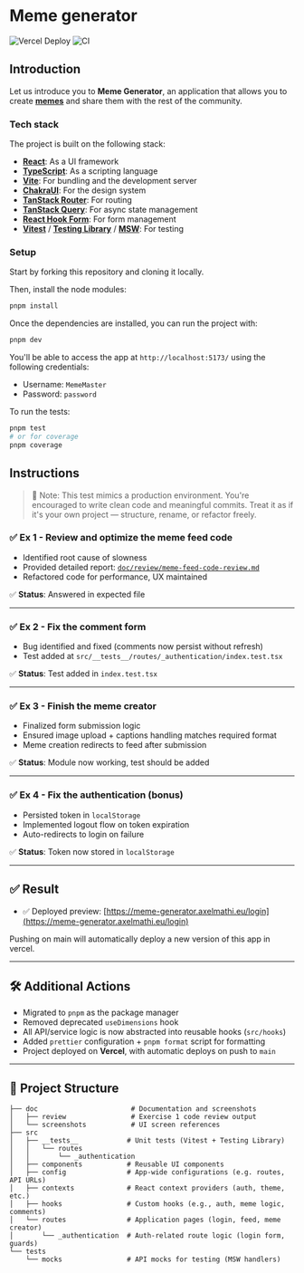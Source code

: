 # Meme generator

![Vercel Deploy](https://deploy-badge.vercel.app/vercel/reactions-demo?url=https://meme-generator.axelmathi.eu)
![CI](https://github.com/github/docs/actions/workflows/main.yml/badge.svg?event=push)

## Introduction

Let us introduce you to **Meme Generator**, an application that allows you to create **[memes](https://en.wikipedia.org/wiki/Internet_meme)** and share them with the rest of the community.

### Tech stack

The project is built on the following stack:

- **[React](https://react.dev/)**: As a UI framework
- **[TypeScript](https://www.typescriptlang.org/)**: As a scripting language
- **[Vite](https://vitejs.dev/)**: For bundling and the development server
- **[ChakraUI](https://v2.chakra-ui.com/)**: For the design system
- **[TanStack Router](https://tanstack.com/router/latest)**: For routing
- **[TanStack Query](https://tanstack.com/query/latest)**: For async state management
- **[React Hook Form](https://react-hook-form.com/)**: For form management
- **[Vitest](https://vitest.dev/)** / **[Testing Library](https://testing-library.com/)** / **[MSW](https://mswjs.io/)**: For testing

### Setup

Start by forking this repository and cloning it locally.

Then, install the node modules:

```bash
pnpm install
```

Once the dependencies are installed, you can run the project with:

```bash
pnpm dev
```

You'll be able to access the app at `http://localhost:5173/` using the following credentials:

- Username: `MemeMaster`
- Password: `password`

To run the tests:

```bash
pnpm test
# or for coverage
pnpm coverage
```

## Instructions

> 📌 Note: This test mimics a production environment. You're encouraged to write clean code and meaningful commits. Treat it as if it's your own project — structure, rename, or refactor freely.

### ✅ Ex 1 - Review and optimize the meme feed code

- Identified root cause of slowness
- Provided detailed report: [`doc/review/meme-feed-code-review.md`](./doc/review/meme-feed-code-review.md)
- Refactored code for performance, UX maintained

✅ **Status**: Answered in expected file

---

### ✅ Ex 2 - Fix the comment form

- Bug identified and fixed (comments now persist without refresh)
- Test added at `src/__tests__/routes/_authentication/index.test.tsx`

✅ **Status**: Test added in `index.test.tsx`

---

### ✅ Ex 3 - Finish the meme creator

- Finalized form submission logic
- Ensured image upload + captions handling matches required format
- Meme creation redirects to feed after submission

✅ **Status**: Module now working, test should be added

---

### ✅ Ex 4 - Fix the authentication (bonus)

- Persisted token in `localStorage`
- Implemented logout flow on token expiration
- Auto-redirects to login on failure

✅ **Status**: Token now stored in `localStorage`

---

## ✅ Result

- ✅ Deployed preview: [https://meme-generator.axelmathi.eu/login](https://meme-generator.axelmathi.eu/login)

Pushing on main will automatically deploy a new version of this app in vercel.

---

## 🛠️ Additional Actions

- Migrated to `pnpm` as the package manager
- Removed deprecated `useDimensions` hook
- All API/service logic is now abstracted into reusable hooks (`src/hooks`)
- Added `prettier` configuration + `pnpm format` script for formatting
- Project deployed on **Vercel**, with automatic deploys on push to `main`

---

## 📁 Project Structure

```
├── doc                       # Documentation and screenshots
│   ├── review                # Exercise 1 code review output
│   └── screenshots           # UI screen references
├── src
│   ├── __tests__            # Unit tests (Vitest + Testing Library)
│   │   └── routes
│   │       └── _authentication
│   ├── components           # Reusable UI components
│   ├── config               # App-wide configurations (e.g. routes, API URLs)
│   ├── contexts             # React context providers (auth, theme, etc.)
│   ├── hooks                # Custom hooks (e.g., auth, meme logic, comments)
│   └── routes               # Application pages (login, feed, meme creator)
│       └── _authentication  # Auth-related route logic (login form, guards)
└── tests
    └── mocks                # API mocks for testing (MSW handlers)
```
